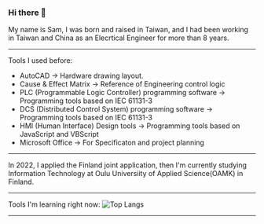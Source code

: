 ### Hi there 👋

My name is Sam, I was born and raised in Taiwan, and I had been working in Taiwan and China as an Elecrtical Engineer for more than 8 years.

---

Tools I used before:

- AutoCAD -> Hardware drawing layout.
- Cause & Effect Matrix -> Reference of Engineering control logic
- PLC (Programmable Logic Controller) programming software -> Programming tools based on IEC 61131-3
- DCS (Distributed Control System) programming software -> Programming tools based on IEC 61131-3
- HMI (Human Interface) Design tools -> Programming tools based on JavaScript and VBScript
- Microsoft Office -> For Specificaton and project planning

---

In 2022, I applied the Finland joint application, then I'm currently studying Information Technology at Oulu Universiity of Applied Science(OAMK) in Finland.

---

Tools I'm learning right now:
![Top Langs](https://github-readme-stats.vercel.app/api/top-langs/?username=FuzzyKala)

---

<!--

[![Sam's GitHub stats](https://github-readme-stats.vercel.app/api?username=FuzzyKala&theme=github_dark)](https://github.com/anuraghazra/github-readme-stats)

**FuzzyKala/FuzzyKala** is a ✨ _special_ ✨ repository because its `README.md` (this file) appears on your GitHub profile.

Here are some ideas to get you started:

- 🔭 I’m currently working on ...
- 🌱 I’m currently learning ...
- 👯 I’m looking to collaborate on ...
- 🤔 I’m looking for help with ...
- 💬 Ask me about ...
- 📫 How to reach me: ...
- 😄 Pronouns: ...
- ⚡ Fun fact: ...
-->

